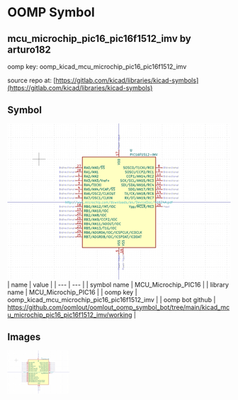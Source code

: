 # OOMP Symbol  
## mcu_microchip_pic16_pic16f1512_imv  by arturo182  
  
oomp key: oomp_kicad_mcu_microchip_pic16_pic16f1512_imv  
  
source repo at: [https://gitlab.com/kicad/libraries/kicad-symbols](https://gitlab.com/kicad/libraries/kicad-symbols)  
## Symbol  
  
[![working.png](working_600.png)](working.png)  
| name | value | 
| --- | --- | 
| symbol name | MCU_Microchip_PIC16 | 
| library name | MCU_Microchip_PIC16 | 
| oomp key | oomp_kicad_mcu_microchip_pic16_pic16f1512_imv | 
| oomp bot github | https://github.com/oomlout/oomlout_oomp_symbol_bot/tree/main/kicad_mcu_microchip_pic16_pic16f1512_imv/working | 
## Images  
  
[![working.png](working_140.png)](working.png)  
